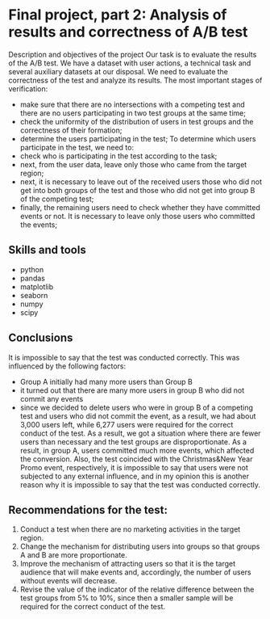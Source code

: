 # Final project, part 2: Analysis of results and correctness of A/B test
Description and objectives of the project
Our task is to evaluate the results of the A/B test. We have a dataset with user actions, a technical task and several auxiliary datasets at our disposal.
We need to evaluate the correctness of the test and analyze its results.
The most important stages of verification:
- make sure that there are no intersections with a competing test and there are no users participating in two test groups at the same time;
- check the uniformity of the distribution of users in test groups and the correctness of their formation;
- determine the users participating in the test;
To determine which users participate in the test, we need to:
- check who is participating in the test according to the task;
- next, from the user data, leave only those who came from the target region;
- next, it is necessary to leave out of the received users those who did not get into both groups of the test and those who did not get into group B of the competing test;
- finally, the remaining users need to check whether they have committed events or not. It is necessary to leave only those users who committed the events;
## Skills and tools
- python
- pandas
- matplotlib
- seaborn
- numpy
- scipy
## Conclusions
It is impossible to say that the test was conducted correctly. This was influenced by the following factors:
- Group A initially had many more users than Group B
- it turned out that there are many more users in group B who did not commit any events
- since we decided to delete users who were in group B of a competing test and users who did not commit the event, as a result, we had about 3,000 users left, while 6,277 users were required for the correct conduct of the test.
As a result, we got a situation where there are fewer users than necessary and the test groups are disproportionate. As a result, in group A, users committed much more events, which affected the conversion.
Also, the test coincided with the Christmas&New Year Promo event, respectively, it is impossible to say that users were not subjected to any external influence, and in my opinion this is another reason why it is impossible to say that the test was conducted correctly.
## Recommendations for the test:
1. Conduct a test when there are no marketing activities in the target region.
2. Change the mechanism for distributing users into groups so that groups A and B are more proportionate.
3. Improve the mechanism of attracting users so that it is the target audience that will make events and, accordingly, the number of users without events will decrease.
4. Revise the value of the indicator of the relative difference between the test groups from 5% to 10%, since then a smaller sample will be required for the correct conduct of the test.
